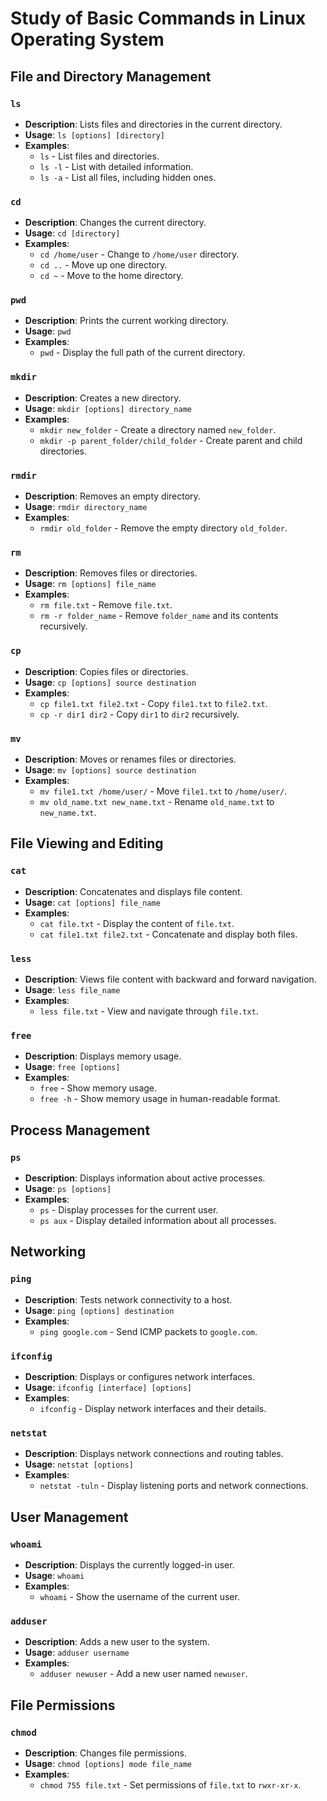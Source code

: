 # Study of Basic Commands in Linux Operating System

## File and Directory Management

### `ls`

- **Description**: Lists files and directories in the current directory.
- **Usage**: `ls [options] [directory]`
- **Examples**:
  - `ls` - List files and directories.
  - `ls -l` - List with detailed information.
  - `ls -a` - List all files, including hidden ones.

### `cd`

- **Description**: Changes the current directory.
- **Usage**: `cd [directory]`
- **Examples**:
  - `cd /home/user` - Change to `/home/user` directory.
  - `cd ..` - Move up one directory.
  - `cd ~` - Move to the home directory.

### `pwd`

- **Description**: Prints the current working directory.
- **Usage**: `pwd`
- **Examples**:
  - `pwd` - Display the full path of the current directory.

### `mkdir`

- **Description**: Creates a new directory.
- **Usage**: `mkdir [options] directory_name`
- **Examples**:
  - `mkdir new_folder` - Create a directory named `new_folder`.
  - `mkdir -p parent_folder/child_folder` - Create parent and child directories.

### `rmdir`

- **Description**: Removes an empty directory.
- **Usage**: `rmdir directory_name`
- **Examples**:
  - `rmdir old_folder` - Remove the empty directory `old_folder`.

### `rm`

- **Description**: Removes files or directories.
- **Usage**: `rm [options] file_name`
- **Examples**:
  - `rm file.txt` - Remove `file.txt`.
  - `rm -r folder_name` - Remove `folder_name` and its contents recursively.

### `cp`

- **Description**: Copies files or directories.
- **Usage**: `cp [options] source destination`
- **Examples**:
  - `cp file1.txt file2.txt` - Copy `file1.txt` to `file2.txt`.
  - `cp -r dir1 dir2` - Copy `dir1` to `dir2` recursively.

### `mv`

- **Description**: Moves or renames files or directories.
- **Usage**: `mv [options] source destination`
- **Examples**:
  - `mv file1.txt /home/user/` - Move `file1.txt` to `/home/user/`.
  - `mv old_name.txt new_name.txt` - Rename `old_name.txt` to `new_name.txt`.

## File Viewing and Editing

### `cat`

- **Description**: Concatenates and displays file content.
- **Usage**: `cat [options] file_name`
- **Examples**:
  - `cat file.txt` - Display the content of `file.txt`.
  - `cat file1.txt file2.txt` - Concatenate and display both files.

### `less`

- **Description**: Views file content with backward and forward navigation.
- **Usage**: `less file_name`
- **Examples**:
  - `less file.txt` - View and navigate through `file.txt`.

### `free`

- **Description**: Displays memory usage.
- **Usage**: `free [options]`
- **Examples**:
  - `free` - Show memory usage.
  - `free -h` - Show memory usage in human-readable format.

## Process Management

### `ps`

- **Description**: Displays information about active processes.
- **Usage**: `ps [options]`
- **Examples**:
  - `ps` - Display processes for the current user.
  - `ps aux` - Display detailed information about all processes.

## Networking

### `ping`

- **Description**: Tests network connectivity to a host.
- **Usage**: `ping [options] destination`
- **Examples**:
  - `ping google.com` - Send ICMP packets to `google.com`.

### `ifconfig`

- **Description**: Displays or configures network interfaces.
- **Usage**: `ifconfig [interface] [options]`
- **Examples**:
  - `ifconfig` - Display network interfaces and their details.

### `netstat`

- **Description**: Displays network connections and routing tables.
- **Usage**: `netstat [options]`
- **Examples**:
  - `netstat -tuln` - Display listening ports and network connections.

## User Management

### `whoami`

- **Description**: Displays the currently logged-in user.
- **Usage**: `whoami`
- **Examples**:
  - `whoami` - Show the username of the current user.

### `adduser`

- **Description**: Adds a new user to the system.
- **Usage**: `adduser username`
- **Examples**:
  - `adduser newuser` - Add a new user named `newuser`.

## File Permissions

### `chmod`

- **Description**: Changes file permissions.
- **Usage**: `chmod [options] mode file_name`
- **Examples**:
  - `chmod 755 file.txt` - Set permissions of `file.txt` to `rwxr-xr-x`.
